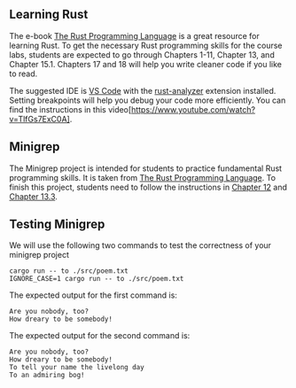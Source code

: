 ## Learning Rust

The e-book [The Rust Programming Language](https://doc.rust-lang.org/book/title-page.html) is a great resource for learning Rust. To get the necessary Rust programming skills for the course labs, students are expected to go through Chapters 1-11, Chapter 13, and Chapter 15.1. Chapters 17 and 18 will help you write cleaner code if you like to read.

The suggested IDE is [VS Code](https://code.visualstudio.com/) with the [rust-analyzer](https://marketplace.visualstudio.com/items?itemName=rust-lang.rust-analyzer) extension installed. Setting breakpoints will help you debug your code more efficiently. You can find the instructions in this video[https://www.youtube.com/watch?v=TlfGs7ExC0A].

## Minigrep

The Minigrep project is intended for students to practice fundamental Rust programming skills. It is taken from [The Rust Programming Language](https://doc.rust-lang.org/book/title-page.html). To finish this project, students need to follow the instructions in [Chapter 12](https://doc.rust-lang.org/book/ch12-00-an-io-project.html/) and [Chapter 13.3](https://doc.rust-lang.org/book/ch13-03-improving-our-io-project.html). 

## Testing Minigrep

We will use the following two commands to test the correctness of your minigrep project

```
cargo run -- to ./src/poem.txt
IGNORE_CASE=1 cargo run -- to ./src/poem.txt
```

The expected output for the first command is:
```
Are you nobody, too?
How dreary to be somebody!
```

The expected output for the second command is:
```
Are you nobody, too?
How dreary to be somebody!
To tell your name the livelong day
To an admiring bog!
```

